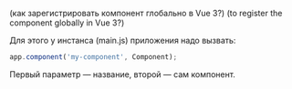 (как зарегистрировать компонент глобально в Vue 3?)
(to register the component globally in Vue 3?)

Для этого у инстанса (main.js) приложения надо вызвать:
```js
app.component('my-component', Component);
```
Первый параметр — название, второй — сам компонент. 